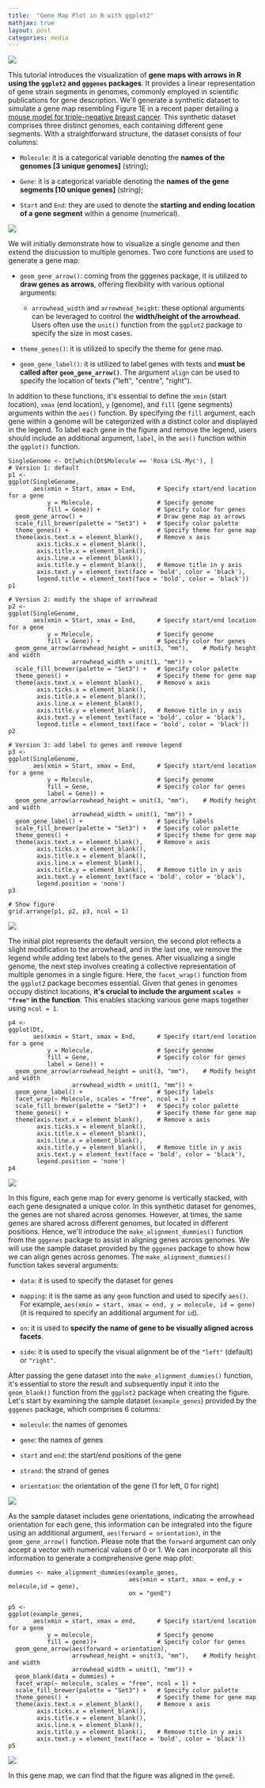 ```yaml
---
title:  "Gene Map Plot in R with ggplot2"
mathjax: true
layout: post
categories: media
---
```



![](https://raw.githubusercontent.com/YzwIsALaity/Gene-Map-Tutorial-in-R/0e7db2a2436dadda942687893249bd16f51e9a79/Figure%202.jpeg)


This tutorial introduces the visualization of __gene maps with arrows in R using the `ggplot2` and `gggenes` packages__. It provides a linear representation of gene strain segments in genomes, commonly employed in scientific publications for gene description. We'll generate a synthetic dataset to simulate a gene map resembling Figure 1E in a recent paper detailing a [mouse model for triple-negative breast cancer](https://www.nature.com/articles/s41467-023-40841-6). This synthetic dataset comprises three distinct genomes, each containing different gene segments. With a straightforward structure, the dataset consists of four columns:

  - `Molecule`: it is a categorical variable denoting the __names of the genomes [3 unique genomes]__ (string);
  
  - `Gene`: it is a categorical variable denoting the __names of the gene segments [10 unique genes]__ (string);
  
  - `Start` and `End`: they are used to denote the __starting and ending location of a gene segment__ within a genome (numerical).

![](https://raw.githubusercontent.com/YzwIsALaity/Gene-Map-Tutorial-in-R/0e7db2a2436dadda942687893249bd16f51e9a79/Dataset%201.png)

We will initially demonstrate how to visualize a single genome and then extend the discussion to multiple genomes. Two core functions are used to generate a gene map:

  - `geom_gene_arrow()`: coming from the gggenes package, it is utilized to __draw genes as arrows__, offering flexibility with various optional arguments:
  
    + `arrowhead_width` and `arrowhead_height`: these optional arguments can be leveraged to control the __width/height of the arrowhead__. Users often use the `unit()` function from the `ggplot2` package to specify the size in         most cases.
  
  - `theme_genes()`: it is utilized to specify the theme for gene map.
  
  - `geom_gene_label()`: it is utilized to label genes with texts and __must be called after `geom_gene_arrow()`__. The argument `align` can be used to specify the location of texts ("left", "centre", "right").

In addition to these functions, it's essential to define the `xmin` (start location), `xmax` (end location), `y` (genome), and `fill` (gene segments) arguments within the `aes()` function. By specifying the `fill` argument, each gene within a genome will be categorized with a distinct color and displayed in the legend. To label each gene in the figure and remove the legend, users should include an additional argument, `label`, in the `aes()` function within the `ggplot()` function.

```{r}
SingleGenome <- Dt[which(Dt$Molecule == 'Rosa LSL-Myc'), ]
# Version 1: default
p1 <- 
ggplot(SingleGenome, 
       aes(xmin = Start, xmax = End,      # Specify start/end location for a gene
           y = Molecule,                  # Specify genome
           fill = Gene)) +                # Specify color for genes
  geom_gene_arrow() +                     # Draw gene map as arrows
  scale_fill_brewer(palette = "Set3") +   # Specify color palette
  theme_genes() +                         # Specify theme for gene map
  theme(axis.text.x = element_blank(),    # Remove x axis 
        axis.ticks.x = element_blank(),   
        axis.title.x = element_blank(),
        axis.line.x = element_blank(),
        axis.title.y = element_blank(),   # Remove title in y axis
        axis.text.y = element_text(face = 'bold', color = 'black'),
        legend.title = element_text(face = 'bold', color = 'black'))
p1 

# Version 2: modify the shape of arrowhead
p2 <- 
ggplot(SingleGenome, 
       aes(xmin = Start, xmax = End,      # Specify start/end location for a gene
           y = Molecule,                  # Specify genome
           fill = Gene)) +                # Specify color for genes
  geom_gene_arrow(arrowhead_height = unit(3, "mm"),    # Modify height and width
                  arrowhead_width = unit(1, "mm")) +                     
  scale_fill_brewer(palette = "Set3") +   # Specify color palette
  theme_genes() +                         # Specify theme for gene map
  theme(axis.text.x = element_blank(),    # Remove x axis 
        axis.ticks.x = element_blank(),   
        axis.title.x = element_blank(),
        axis.line.x = element_blank(),
        axis.title.y = element_blank(),   # Remove title in y axis
        axis.text.y = element_text(face = 'bold', color = 'black'),
        legend.title = element_text(face = 'bold', color = 'black'))
p2 

# Version 3: add label to genes and remove legend
p3 <- 
ggplot(SingleGenome, 
       aes(xmin = Start, xmax = End,      # Specify start/end location for a gene
           y = Molecule,                  # Specify genome
           fill = Gene,                   # Specify color for genes
           label = Gene)) +                
  geom_gene_arrow(arrowhead_height = unit(3, "mm"),    # Modify height and width
                  arrowhead_width = unit(1, "mm")) +        
  geom_gene_label() +                     # Specify labels
  scale_fill_brewer(palette = "Set3") +   # Specify color palette
  theme_genes() +                         # Specify theme for gene map
  theme(axis.text.x = element_blank(),    # Remove x axis 
        axis.ticks.x = element_blank(),   
        axis.title.x = element_blank(),
        axis.line.x = element_blank(),
        axis.title.y = element_blank(),   # Remove title in y axis
        axis.text.y = element_text(face = 'bold', color = 'black'),
        legend.position = 'none')                        
p3

# Show figure
grid.arrange(p1, p2, p3, ncol = 1)
```

![](https://raw.githubusercontent.com/YzwIsALaity/Gene-Map-Tutorial-in-R/0e7db2a2436dadda942687893249bd16f51e9a79/Figure%201.jpeg)

The initial plot represents the default version, the second plot reflects a slight modification to the arrowhead, and in the last one, we remove the legend while adding text labels to the genes. After visualizing a single genome, the next step involves creating a collective representation of multiple genomes in a single figure. Here, the `facet_wrap()` function from the `ggplot2` package becomes essential. Given that genes in genomes occupy distinct locations, __it's crucial to include the argument `scales = "free"` in the function__. This enables stacking various gene maps together using `ncol = 1`.

```{r}
p4 <- 
ggplot(Dt, 
       aes(xmin = Start, xmax = End,      # Specify start/end location for a gene
           y = Molecule,                  # Specify genome
           fill = Gene,                   # Specify color for genes
           label = Gene)) +                
  geom_gene_arrow(arrowhead_height = unit(3, "mm"),    # Modify height and width
                  arrowhead_width = unit(1, "mm")) +        
  geom_gene_label() +                     # Specify labels
  facet_wrap(~ Molecule, scales = "free", ncol = 1) + 
  scale_fill_brewer(palette = "Set3") +   # Specify color palette
  theme_genes() +                         # Specify theme for gene map
  theme(axis.text.x = element_blank(),    # Remove x axis 
        axis.ticks.x = element_blank(),   
        axis.title.x = element_blank(),
        axis.line.x = element_blank(),
        axis.title.y = element_blank(),   # Remove title in y axis
        axis.text.y = element_text(face = 'bold', color = 'black'),
        legend.position = 'none')                        
p4
```

![](https://raw.githubusercontent.com/YzwIsALaity/Gene-Map-Tutorial-in-R/0e7db2a2436dadda942687893249bd16f51e9a79/Figure%202.jpeg)

In this figure, each gene map for every genome is vertically stacked, with each gene designated a unique color. In this synthetic dataset for genomes, the genes are not shared across genomes. However, at times, the same genes are shared across different genomes, but located in different positions. Hence, we'll introduce the `make_alignment_dummies()` function from the `gggenes` package to assist in aligning genes across genomes. We will use the sample dataset provided by the `gggenes` package to show how we can align genes across genomes. The `make_alignment_dummies()` function takes several arguments:

- `data`: it is used to specify the dataset for genes

- `mapping`: it is the same as any `geom` function and used to specify `aes()`. For example, `aes(xmin = start, xmax = end, y = molecule, id = gene)` (it is required to specify an additional argument for `id`). 

- `on`: it is used to __specify the name of gene to be visually aligned across facets__.

- `side`: it is used to specify the visual alignment be of the `"left"` (default) or `"right"`.

After passing the gene dataset into the `make_alignment_dummies()` function, it's essential to store the result and subsequently input it into the `geom_blank()` function from the `ggplot2` package when creating the figure. Let's start by examining the sample dataset (`example_genes`) provided by the `gggenes` package, which comprises 6 columns:

- `molecule`: the names of genomes

- `gene`: the names of genes

- `start` and `end`: the start/end positions of the gene

- `strand`: the strand of genes

- `orientation`: the orientation of the gene (1 for left, 0 for right)

![](https://raw.githubusercontent.com/YzwIsALaity/Gene-Map-Tutorial-in-R/0e7db2a2436dadda942687893249bd16f51e9a79/Dataset%202.png)

As the sample dataset includes gene orientations, indicating the arrowhead orientation for each gene, this information can be integrated into the figure using an additional argument, `aes(forward = orientation)`, in the `geom_gene_arrow()` function. Please note that the `forward` argument can only accept a vector with numerical values of 0 or 1. We can incorporate all this information to generate a comprehensive gene map plot:

```{r}
dummies <- make_alignment_dummies(example_genes, 
                                  aes(xmin = start, xmax = end,y = molecule,id = gene), 
                                  on = "genE")

p5 <- 
ggplot(example_genes, 
       aes(xmin = start, xmax = end,      # Specify start/end location for a gene
           y = molecule,                  # Specify genome
           fill = gene))+                 # Specify color for genes
  geom_gene_arrow(aes(forward = orientation),
                  arrowhead_height = unit(3, "mm"),    # Modify height and width
                  arrowhead_width = unit(1, "mm")) +        
  geom_blank(data = dummies) + 
  facet_wrap(~ molecule, scales = "free", ncol = 1) + 
  scale_fill_brewer(palette = "Set3") +   # Specify color palette
  theme_genes() +                         # Specify theme for gene map
  theme(axis.text.x = element_blank(),    # Remove x axis 
        axis.ticks.x = element_blank(),   
        axis.title.x = element_blank(),
        axis.line.x = element_blank(),
        axis.title.y = element_blank(),   # Remove title in y axis
        axis.text.y = element_text(face = 'bold', color = 'black'))                        
p5
```

![](https://raw.githubusercontent.com/YzwIsALaity/Gene-Map-Tutorial-in-R/0e7db2a2436dadda942687893249bd16f51e9a79/Figure%203.jpeg)

In this gene map, we can find that the figure was aligned in the `geneE`. 
